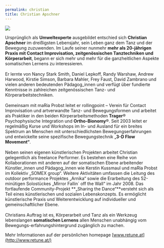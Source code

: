 ```yaml
---
permalink: christian
title: Christian Apschner
---
```

![](http://www.rollingpoint.at/contents/photos/700_7881.jpg)



Ursprünglich als **Umweltexperte** ausgebildet entschied sich **Christian Apschner** im dreißigsten Lebensjahr, sein Leben ganz dem Tanz und der Bewegung zuzuwenden. Im Laufe seiner nunmehr **mehr als 20-jährigen Praxis mit Contact Improvisation, zeitgenössischen Tanztechniken und Körperarbeit**, begann er sich mehr und mehr für die ganzheitlichen Aspekte somatischen Lernens zu interessieren.\
\
Er lernte von Nancy Stark Smith, Daniel Lepkoff, Randy Warshaw, Andrew Harwood, Kirstie Simson, Barbara Mahler, Frey Faust, David Zambrano und vielen anderen bedeutenden Pädagog_innen und verfügt über fundierte Kenntnisse in zahlreichen zeitgenössischen Tanz- und Körperarbeitstechniken.\
\
Gemeinsam mit maRia Probst leitet er rollingpoint – Verein für Contact Improvisation und artverwandte Tanz- und Bewegungsformen und arbeitet als Praktiker in den beiden Körperarbeitsmethoden **Trager**® Psychophysische Integration und **Ortho-Bionomy**®. Seit 2003 leitet er regelmäßig Kurse und Workshops im In- und Ausland für ein breites Spektrum an Menschen mit unterschiedlichsten Bewegungserfahrungen und entwickelte seine spezifische Bewegungstechnik „**3-D Flow Movement“**.\
\
Neben seinen eigenen künstlerischen Projekten arbeitet Christian gelegentlich als freelance Performer. Es bestehen eine Reihe von Kollaborationen mit anderen auf der somatischen Ebene arbeitender Künstler_innen und Pädagog_innen wie Kerstin Kussmaul und maRia Probst im Kollektiv „SOMEX group“. Weitere Aktivitäten umfassen die Leitung des outdoor performance Projektes „Arnika“ sowie die Erarbeitung des 52-minütigen Solostückes „Mirror Fallin´ off the Wall“ im Jahr 2008. Das fortlaufende Community-Projekt **„Sharing the Dance“**versteht sich als Teil eines künstlerischen und sozialen Lebenskonzepts. Es ermöglicht künstlerische Praxis und Weiterentwicklung auf individueller und gemeinschaftlicher Ebene.\
\
Christians Auftrag ist es, Körperarbeit und Tanz als ein Werkzeug lebenslangen **somatischen Lernens** allen Menschen unabhängig vom Bewegungs-erfahrungshintergrund zugänglich zu machen.

Mehr Informationen auf der persönlichen homepage [www.retune.at](http://www.retune.at/)